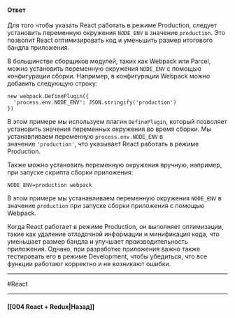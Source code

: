 #### Ответ

Для того чтобы указать React работать в режиме Production, следует установить переменную окружения `NODE_ENV` в значение `production`. Это позволит React оптимизировать код и уменьшить размер итогового бандла приложения.

В большинстве сборщиков модулей, таких как Webpack или Parcel, можно установить переменную окружения `NODE_ENV` с помощью конфигурации сборки. Например, в конфигурации Webpack можно добавить следующую строку:

```
new webpack.DefinePlugin({
  'process.env.NODE_ENV': JSON.stringify('production')
})
```

В этом примере мы используем плагин `DefinePlugin`, который позволяет установить значения переменных окружения во время сборки. Мы устанавливаем переменную `process.env.NODE_ENV` в значение `'production'`, что указывает React работать в режиме Production.

Также можно установить переменную окружения вручную, например, при запуске скрипта сборки приложения:

```
NODE_ENV=production webpack
```

В этом примере мы устанавливаем переменную окружения `NODE_ENV` в значение `production` при запуске сборки приложения с помощью Webpack.

Когда React работает в режиме Production, он выполняет оптимизации, такие как удаление отладочной информации и минификация кода, что уменьшает размер бандла и улучшает производительность приложения. Однако, при разработке приложения важно также тестировать его в режиме Development, чтобы убедиться, что все функции работают корректно и не возникают ошибки.

____
#React

____

#### [[004 React + Redux|Назад]]